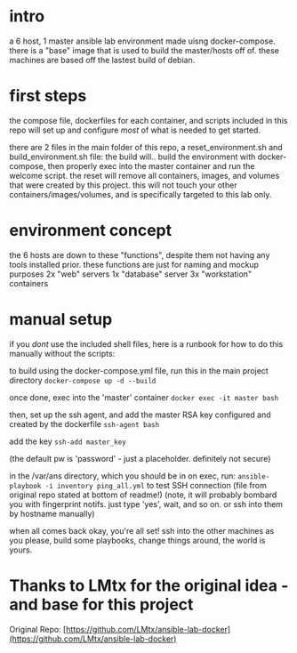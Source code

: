 # intro
a 6 host, 1 master ansible lab environment made uisng docker-compose. there is a "base" image that is used to build the master/hosts off of.
these machines are based off the lastest build of debian.

# first steps
the compose file, dockerfiles for each container, and scripts included in this repo will set up and configure *most* of what is needed to get started. 


there are 2 files in the main folder of this repo, a reset_environment.sh and build_environment.sh file:
the build will.. build the environment with docker-compose, then properly exec into the master container and run the welcome script. 
the reset will remove all containers, images, and volumes that were created by this project. this will not touch your other containers/images/volumes, and is specifically targeted to this lab only. 

# environment concept 
the 6 hosts are down to these "functions", despite them not having any tools installed prior. these functions are just for naming and mockup purposes
2x "web" servers
1x "database" server
3x "workstation" containers

# manual setup
if you *dont* use the included shell files, here is a runbook for how to do this manually without the scripts:

to build using the docker-compose.yml file, run this in the main project directory 
` docker-compose up -d --build ` 

once done, exec into the 'master' container
` docker exec -it master bash ` 

then, set up the ssh agent, and add the master RSA key configured and created by the dockerfile
` ssh-agent bash `

add the key 
` ssh-add master_key ` 

(the default pw is 'password' - just a placeholder. definitely not secure)

in the /var/ans directory, which you should be in on exec, 
run:
` ansible-playbook -i inventory ping_all.yml ` 
to test SSH connection (file from original repo stated at bottom of readme!)
(note, it will probably bombard you with fingerprint notifs. just type 'yes', wait, and so on. or ssh into them by hostname manually) 

when all comes back okay, you're all set! ssh into the other machines as you please, build some playbooks, change things around, the world is yours.

# Thanks to LMtx for the original idea - and base for this project 
Original Repo: [https://github.com/LMtx/ansible-lab-docker](https://github.com/LMtx/ansible-lab-docker)

